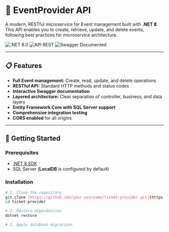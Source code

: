 # 📅 EventProvider API

A modern, RESTful microservice for Event management built with **.NET 8**.  
This API enables you to create, retrieve, update, and delete events, following best practices for microservice architecture.

![.NET 8.0](https://img.shields.io/badge/.NET-8.0-512BD4)
![API REST](https://img.shields.io/badge/API-REST-8A2BE2)
![Swagger Documented](https://img.shields.io/badge/Swagger-Documented-85EA2D)

---

## 📋 Features

- **Full Event management:** Create, read, update, and delete operations
- **RESTful API:** Standard HTTP methods and status codes
- **Interactive Swagger documentation**
- **Layered architecture:** Clear separation of controller, business, and data layers
- **Entity Framework Core with SQL Server support**
- **Comprehensive integration testing**
- **CORS enabled** for all origins

---

## 🚀 Getting Started

### Prerequisites

- [.NET 8 SDK](https://dotnet.microsoft.com/download/dotnet/8.0)
- SQL Server (**LocalDB** is configured by default)

### Installation

```bash
# 1. Clone the repository
git clone [https://github.com/your-username/ticket-provider.git](https://github.com/VentixeEventManagement/EventProvider)
cd ticket-provider

# 2. Restore dependencies
dotnet restore

# 3. Apply database migrations
